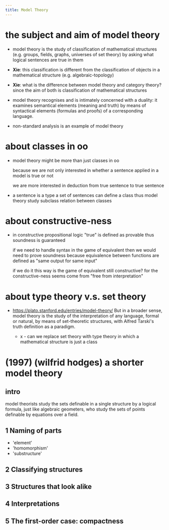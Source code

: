 ```yaml
---
title: Model Theory
---
```


# the subject and aim of model theory

- model theory is the study of classification of mathematical structures
  (e.g. groups, fields, graphs, universes of set theory)
  by asking what logical sentences are true in them

- **Xie**:
  this classification is different from
  the classification of objects in a mathematical structure
  (e.g. algebraic-topology)

- **Xie**:
  what is the difference between model theory and category theory?
  since the aim of both is classification of mathematical structures

- model theory recognises
  and is intimately concerned with a duality:
  it examines semantical elements (meaning and truth)
  by means of syntactical elements (formulas and proofs)
  of a corresponding language.

- non-standard analysis is an example of model theory

# about classes in oo

- model theory might be more than just classes in oo

  because we are not only interested in
  whether a sentence applied in a model is true or not

  we are more interested in
  deduction from true sentence to true sentence

- a sentence is a type
  a set of sentences can define a class
  thus model theory study subclass relation between classes

# about constructive-ness

- in constructive propositional logic
  "true" is defined as provable
  thus soundness is guaranteed

  if we need to handle syntax in the game of equivalent
  then we would need to prove soundness
  because equivalence between functions
  are defined as "same output for same input"

  if we do it this way
  is the game of equivalent still constructive?
  for the constructive-ness
  seems come from "free from interpretation"

# about type theory v.s. set theory

- https://plato.stanford.edu/entries/model-theory/
  But in a broader sense, model theory is
  the study of the interpretation of any language, formal or natural,
  by means of set-theoretic structures,
  with Alfred Tarski's truth definition as a paradigm.

  - x -
    can we replace set theory with type theory
    in which a mathematical structure is just a class

# (1997) (wilfrid hodges) a shorter model theory

## intro

model theorists study the sets definable in a single structure by a logical formula,
just like algebraic geometers, who study the sets of points definable by equations over a field.

## 1 Naming of parts

- 'element'
- 'homomorphism'
- 'substructure'

## 2 Classifying structures

## 3 Structures that look alike

## 4 Interpretations

## 5 The first-order case: compactness
